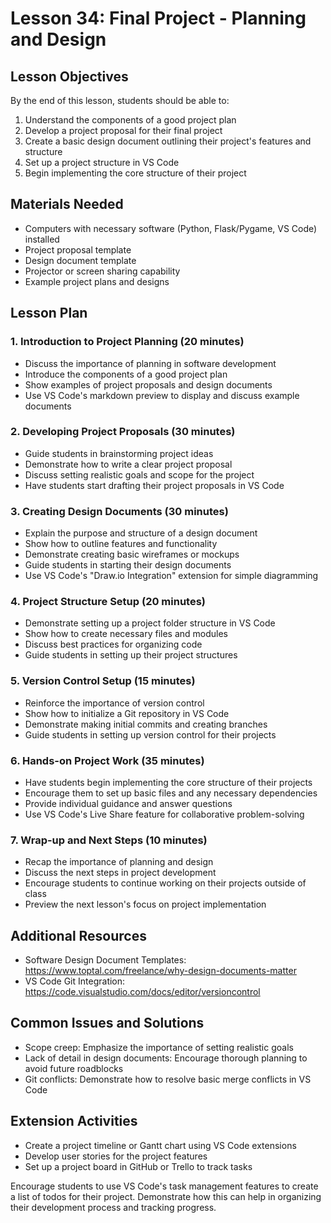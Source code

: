 # Lesson 34: Final Project - Planning and Design

## Lesson Objectives
By the end of this lesson, students should be able to:
1. Understand the components of a good project plan
2. Develop a project proposal for their final project
3. Create a basic design document outlining their project's features and structure
4. Set up a project structure in VS Code
5. Begin implementing the core structure of their project

## Materials Needed
- Computers with necessary software (Python, Flask/Pygame, VS Code) installed
- Project proposal template
- Design document template
- Projector or screen sharing capability
- Example project plans and designs

## Lesson Plan

### 1. Introduction to Project Planning (20 minutes)
- Discuss the importance of planning in software development
- Introduce the components of a good project plan
- Show examples of project proposals and design documents
- Use VS Code's markdown preview to display and discuss example documents

### 2. Developing Project Proposals (30 minutes)
- Guide students in brainstorming project ideas
- Demonstrate how to write a clear project proposal
- Discuss setting realistic goals and scope for the project
- Have students start drafting their project proposals in VS Code

### 3. Creating Design Documents (30 minutes)
- Explain the purpose and structure of a design document
- Show how to outline features and functionality
- Demonstrate creating basic wireframes or mockups
- Guide students in starting their design documents
- Use VS Code's "Draw.io Integration" extension for simple diagramming

### 4. Project Structure Setup (20 minutes)
- Demonstrate setting up a project folder structure in VS Code
- Show how to create necessary files and modules
- Discuss best practices for organizing code
- Guide students in setting up their project structures

### 5. Version Control Setup (15 minutes)
- Reinforce the importance of version control
- Show how to initialize a Git repository in VS Code
- Demonstrate making initial commits and creating branches
- Guide students in setting up version control for their projects

### 6. Hands-on Project Work (35 minutes)
- Have students begin implementing the core structure of their projects
- Encourage them to set up basic files and any necessary dependencies
- Provide individual guidance and answer questions
- Use VS Code's Live Share feature for collaborative problem-solving

### 7. Wrap-up and Next Steps (10 minutes)
- Recap the importance of planning and design
- Discuss the next steps in project development
- Encourage students to continue working on their projects outside of class
- Preview the next lesson's focus on project implementation

## Additional Resources
- Software Design Document Templates: https://www.toptal.com/freelance/why-design-documents-matter
- VS Code Git Integration: https://code.visualstudio.com/docs/editor/versioncontrol

## Common Issues and Solutions
- Scope creep: Emphasize the importance of setting realistic goals
- Lack of detail in design documents: Encourage thorough planning to avoid future roadblocks
- Git conflicts: Demonstrate how to resolve basic merge conflicts in VS Code

## Extension Activities
- Create a project timeline or Gantt chart using VS Code extensions
- Develop user stories for the project features
- Set up a project board in GitHub or Trello to track tasks

Encourage students to use VS Code's task management features to create a list of todos for their project. Demonstrate how this can help in organizing their development process and tracking progress.
